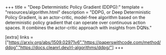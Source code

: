 +++
title = "Deep Deterministic Policy Gradient (DDPG):"
template = "resources/algorithm.html"
description = "DDPG, or Deep Deterministic Policy Gradient, is an actor-critic, model-free algorithm based on the deterministic policy gradient that can operate over continuous action spaces. It combines the actor-critic approach with insights from DQNs."

[extra]
links = ["https://arxiv.org/abs/1509.02971v6","https://paperswithcode.com/method/ddpg","https://docs.cleanrl.dev/rl-algorithms/ddpg/"]
+++
